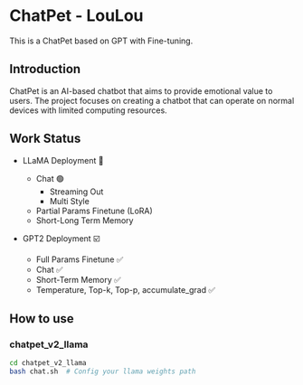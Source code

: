 # ChatPet - LouLou
This is a ChatPet based on GPT with Fine-tuning. 

## Introduction
ChatPet is an AI-based chatbot that aims to provide emotional value to users. The project focuses on creating a chatbot that can operate on normal devices with limited computing resources.

## Work Status
- LLaMA Deployment 🔲
  - Chat 🟢
    - Streaming Out
    - Multi Style 
  - Partial Params Finetune (LoRA) 
  - Short-Long Term Memory

- GPT2 Deployment ☑️
  - Full Params Finetune    :white_check_mark: 
  - Chat    :white_check_mark: 
  - Short-Term Memory :white_check_mark: 
  - Temperature, Top-k, Top-p, accumulate_grad    :white_check_mark: 


## How to use
### chatpet_v2_llama
```bash
cd chatpet_v2_llama
bash chat.sh  # Config your llama weights path
```